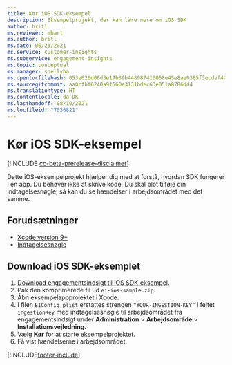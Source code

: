 ```yaml
---
title: Kør iOS SDK-eksempel
description: Eksempelprojekt, der kan lære mere om iOS SDK
author: britl
ms.reviewer: mhart
ms.author: britl
ms.date: 06/23/2021
ms.service: customer-insights
ms.subservice: engagement-insights
ms.topic: conceptual
ms.manager: shellyha
ms.openlocfilehash: 053e626d06d3e17b39b448987410058e45e8ae0385f3ecdef40314cb46ae4bf4
ms.sourcegitcommit: aa0cfbf6240a9f560e3131bdec63e051a8786dd4
ms.translationtype: HT
ms.contentlocale: da-DK
ms.lasthandoff: 08/10/2021
ms.locfileid: "7036821"
---
```

# <a name="run-the-ios-sdk-sample"></a>Kør iOS SDK-eksempel

[!INCLUDE [cc-beta-prerelease-disclaimer](includes/cc-beta-prerelease-disclaimer.md)]

Dette iOS-eksempelprojekt hjælper dig med at forstå, hvordan SDK fungerer i en app. Du behøver ikke at skrive kode. Du skal blot tilføje din indtagelsesnøgle, så kan du se hændelser i arbejdsområdet med det samme.

## <a name="prerequisites"></a>Forudsætninger

- [Xcode version 9+](https://developer.apple.com/xcode/downloads/)
- [Indtagelsesnøgle](get-started-ios.md)

## <a name="download-the-ios-sdk-sample"></a>Download iOS SDK-eksemplet

1. [Download engagementsindsigt til iOS SDK-eksempel](https://download.pi.dynamics.com/sdk/EI-SDKs/ei-ios-sample.zip).
1. Pak den komprimerede fil ud `ei-ios-sample.zip`.
1. Åbn eksempelappprojektet i Xcode.
1. I filen `EIConfig.plist` erstattes strengen `“YOUR-INGESTION-KEY”` i feltet `ingestionKey` med indtagelsesnøgle til arbejdsområdet fra engagementsindsigt under **Administration** > **Arbejdsområde** > **Installationsvejledning**.
1. Vælg **Kør** for at starte eksempelprojektet.
1. Få vist hændelserne i arbejdsområdet.

[!INCLUDE[footer-include](../includes/footer-banner.md)]
